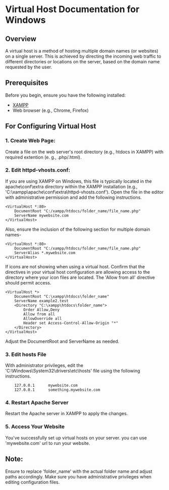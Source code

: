 # Virtual Host Documentation for Windows

## Overview

A virtual host is a method of hosting multiple domain names (or websites) on a single server. This is achieved by directing the incoming web traffic to different directories or locations on the server, based on the domain name requested by the user.

## Prerequisites

Before you begin, ensure you have the following installed:

- [XAMPP](https://www.apachefriends.org/index.html)
- Web browser (e.g., Chrome, Firefox)


## For Configuring Virtual Host
### 1. Create Web Page: 
Create a file on the web server's root directory (e.g., htdocs in XAMPP) with required extention (e. g., .php/.html).
### 2. Edit httpd-vhosts.conf:
If you are using XAMPP on Windows, this file is typically located in the apache\conf\extra directory within the XAMPP installation (e.g., 'C:\xampp\apache\conf\extra\httpd-vhosts.conf'). Open the file in the editor with administrative permission and add the following instructions.<br/>
```
<VirtualHost *:80>
    DocumentRoot "C:/xampp/htdocs/folder_name/file_name.php"
    ServerName mywebsite.com
</VirtualHost>
```
Also, ensure the inclusion of the following section for multiple domain names-
```
<VirtualHost *:80>
    DocumentRoot "C:/xampp/htdocs/folder_name/file_name.php"
    ServerAlias *.mywebsite.com
</VirtualHost>

```
If icons are not showing when using a virtual host. Confirm that the <Directory> directives in your virtual host configuration are allowing access to the directory where your icon files are located. The 'Allow from all' directive should permit access.

```
<VirtualHost *>
    DocumentRoot "C:\xampp\htdocs\folder_name"
    ServerName example2.test
    <Directory "C:\xampp\htdocs\folder_name">
        Order Allow,Deny
        Allow from all
        AllowOverride all
        Header set Access-Control-Allow-Origin "*"
    </Directory>    
</VirtualHost>
```
Adjust the DocumentRoot and ServerName as needed.
### 3. Edit hosts File
With administrator privileges, edit the 'C:\Windows\System32\drivers\etc\hosts' file using the following instructions.
```
    127.0.0.1      mywebsite.com
    127.0.0.1      something.mywebsite.com  
```
### 4. Restart Apache Server
Restart the Apache server in XAMPP to apply the changes.
### 5. Access Your Website
You've successfully set up virtual hosts on your server. you can use 'mywebsite.com' url to run your website.

## Note: 
Ensure to replace 'folder_name' with the actual folder name and adjust paths accordingly. Make sure you have administrative privileges when editing configuration files.
